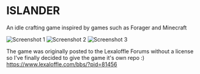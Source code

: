 # ISLANDER
An idle crafting game inspired by games such as Forager and Minecraft

![Screenshot 1](https://www.lexaloffle.com/media/46088/forage_5.gif) ![Screenshot 2](https://www.lexaloffle.com/media/46088/forage_6.gif) ![Screenshot 3](https://www.lexaloffle.com/media/46088/forage_7.gif)

The game was originally posted to the Lexaloffle Forums without a license so I've finally decided to give the game it's own repo :)
https://www.lexaloffle.com/bbs/?pid=81456

